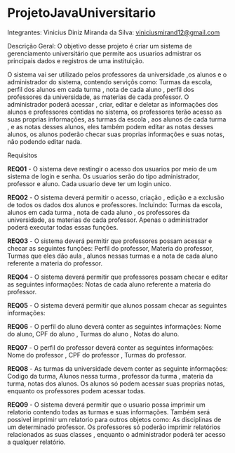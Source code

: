# ProjetoJavaUniversitario

Integrantes:
Vinicius Diniz Miranda da Silva: viniciusmirand12@gmail.com

Descrição Geral: O objetivo desse projeto é criar um sistema de gerenciamento universitário 
que permite aos usuarios admistrar os principais dados e registros de uma instituição.

O sistema vai ser utilizado pelos professores da universidade ,os alunos e o administrador do sistema, contendo serviçõs como:
Turmas da escola,  perfil dos alunos em cada turma , nota de cada aluno , perfil dos professores da universidade, as materias 
de cada professor. O administrador poderá  acessar , criar, editar e deletar as informações dos alunos e professores contidas no sistema,
os professores terão acesso as suas proprias informações, as turmas da escola , aos alunos de cada turma , e as notas desses alunos, eles também podem editar
as notas desses alunos, os alunos poderão checar suas proprias informações e suas notas, não podendo editar nada.

Requisitos

**REQ01** - O sistema deve restingir o acesso dos usuarios por meio de um sistema de login e senha. 
Os usuarios serão do tipo administrador, professor e aluno.
Cada usuario deve ter um login unico.

**REQ02** - O sistema deverá permitir o acesso, criação , edição e a exclusão de todos os dados dos alunos e professores.
Incluindo: Turmas da escola, alunos em cada turma , nota de cada aluno , os professores da universidade, as materias 
de cada professor.
Apenas o administrador poderá executar todas essas funções.

**REQ03** - O sistema deverá permitir que professores possam acessar e checar as seguintes funções:
Perfil do professor, Materia do professor, Turmas que eles dão aula , alunos nessas turmas e a nota de cada aluno
referente a materia do professor.

**REQ04** - O sistema deverá permitir que professores possam checar e editar as seguintes informações:
Notas de cada aluno referente a materia do professor.

**REQ05** - O sistema deverá permitir que alunos possam checar as seguintes informações:

**REQ06** - O perfil do aluno deverá conter as seguintes informações:
Nome do aluno, CPF do aluno , Turmas do aluno , Notas do aluno.

**REQ07** - O perfil do professor deverá conter as seguintes informações:
Nome do professor , CPF do professor , Turmas do professor.

**REQ08** - As turmas da universidade devem conter as seguinte informações:
Codigo da turma, Alunos nessa turma , professor da turma , materia da turma, notas dos alunos.
Os alunos só podem acessar suas proprias notas, enquanto os professores podem acessar todas.

**REQ09** - O sistema deverá permitir que o usuario possa imprimir um relatorio contendo todas as turmas e suas informações.
            Também será possivel imprimir um relatorio para outros objetos como: As disciplinas de um determinado professor. 
            Os professores só poderão imprimir relatórios relacionados as suas classes , enquanto o administrador poderá ter acesso a qualquer relatório.
            


